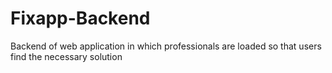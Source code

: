 # Fixapp-Backend
Backend of web application in which professionals are loaded so that users find the necessary solution
